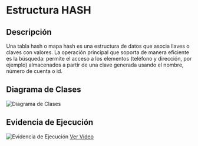 # Estructura HASH

## Descripción
Una tabla hash o mapa hash es una estructura de datos que asocia llaves o claves con valores. La operación principal que soporta de manera eficiente es la búsqueda: permite el acceso a los elementos (teléfono y dirección, por ejemplo) almacenados a partir de una clave generada usando el nombre, número de cuenta o id.

## Diagrama de Clases
![Diagrama de Clases](https://imgur.com/QEXdAJF.png)

## Evidencia de Ejecución
![Evidencia de Ejecución](https://imgur.com/zGOIjzP.png)
[Ver Video](https://drive.google.com/file/d/1dYNnWu1N076TBqC52dFMcmpG-5XdwnR6/view?usp=sharing)

